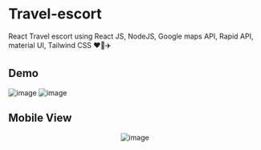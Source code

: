 # Travel-escort
React Travel escort using React JS, NodeJS, Google maps API, Rapid API, material UI, Tailwind CSS ❤️‍🔥✈️
## Demo
![image](https://user-images.githubusercontent.com/75971776/201394819-4bd41351-d466-4d7c-bb1f-be4bf7fe586c.png)
![image](https://user-images.githubusercontent.com/75971776/201395056-3024995d-9527-4d8f-b0dc-685ffc4b6d2f.png)
## Mobile View
<center>
<img src="https://user-images.githubusercontent.com/75971776/201395322-48c4dde6-fbac-406e-b122-55e4e4be06af.png" alt="image">
  </center>
